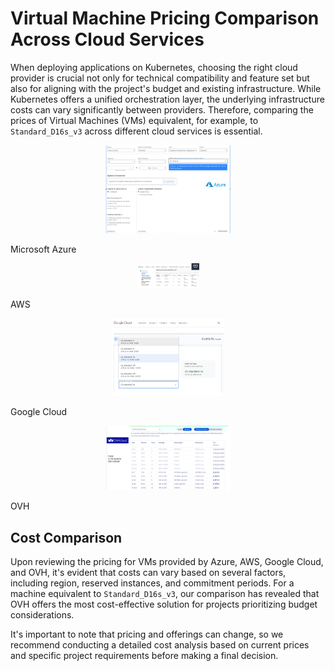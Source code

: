 # Virtual Machine Pricing Comparison Across Cloud Services

When deploying applications on Kubernetes, choosing the right cloud provider is crucial not only for technical compatibility and feature set but also for aligning with the project's budget and existing infrastructure. While Kubernetes offers a unified orchestration layer, the underlying infrastructure costs can vary significantly between providers. Therefore, comparing the prices of Virtual Machines (VMs) equivalent, for example, to `Standard_D16s_v3` across different cloud services is essential.


<p align="center">
  <img src="figures/azure.png" width="200" />
  <figcaption> Microsoft Azure <figcaption>
</p>

<p align="center">
  <img src="figures/aws.png" width="100" /> 
  <figcaption> AWS <figcaption>
</p>

<p align="center">
  <img src="figures/google_cloud.png" width="180" />
  <figcaption> Google Cloud <figcaption>
</p>

<p align="center">
  <img src="figures/ovh.png" width="200" />
  <figcaption> OVH <figcaption>
</p>

## Cost Comparison

Upon reviewing the pricing for VMs provided by Azure, AWS, Google Cloud, and OVH, it's evident that costs can vary based on several factors, including region, reserved instances, and commitment periods. For a machine equivalent to `Standard_D16s_v3`, our comparison has revealed that OVH offers the most cost-effective solution for projects prioritizing budget considerations.

It's important to note that pricing and offerings can change, so we recommend conducting a detailed cost analysis based on current prices and specific project requirements before making a final decision.
